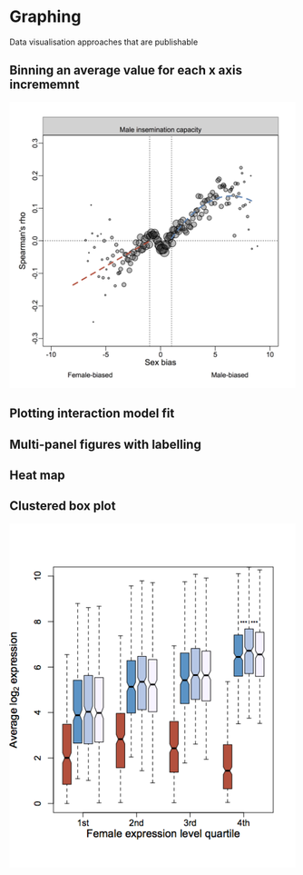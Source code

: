 # Graphing
Data visualisation approaches that are publishable

## Binning an average value for each x axis incrememnt
![Binit](https://github.com/beckydean/Graphing/blob/master/Binit.png "Bin-it")

## Plotting interaction model fit


## Multi-panel figures with labelling


## Heat map


## Clustered box plot
![Clustered](https://github.com/beckydean/Graphing/blob/master/clustered_boxplot.png "Clustered")
